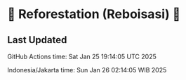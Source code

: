 
# 🌳 Reforestation (Reboisasi) 🌲

## Last Updated

GitHub Actions time: Sat Jan 25 19:14:05 UTC 2025

Indonesia/Jakarta time: Sun Jan 26 02:14:05 WIB 2025
